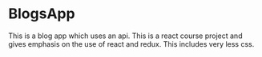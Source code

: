 # BlogsApp
This is a blog app which uses an api. This is a react course project and gives emphasis on the use of react and redux.
This includes very less css.
